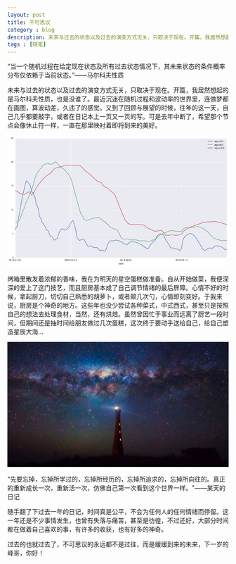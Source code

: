 ```yaml
---
layout: post
title: 不可思议 
category : blog  
description: 未来与过去的状态以及过去的演变方式无关，只取决于现在。开篇，我居然想起的是马尔科夫性质，也是没谁了。最近沉迷在随机过程和波动率的世界里，连做梦都在画图，算波动差，久违了的感觉。又到了回顾与展望的时候，往年的这一天，自己几乎都要敲字，或者在日记本上一页又一页的写。可是去年中断了，希望那个节点会像休止符一样，一直在那里映衬着即将到来的美好。
tags : [随笔]
---
```


“当一个随机过程在给定现在状态及所有过去状态情况下，其未来状态的条件概率分布仅依赖于当前状态。”——马尔科夫性质

未来与过去的状态以及过去的演变方式无关，只取决于现在。开篇，我居然想起的是马尔科夫性质，也是没谁了。最近沉迷在随机过程和波动率的世界里，连做梦都在画图，算波动差，久违了的感觉。又到了回顾与展望的时候，往年的这一天，自己几乎都要敲字，或者在日记本上一页又一页的写。可是去年中断了，希望那个节点会像休止符一样，一直在那里映衬着即将到来的美好。

![](/assets/images/post/2016/14770589105034.jpg)


烤箱里散发着浓郁的香味，我在为明天的星空蛋糕做准备。自从开始做菜，我便深深的爱上了这门技艺，而且厨房基本成了自己调节情绪的最后屏障。心情不好的时候，拿起厨刀，切切自己熟悉的胡萝卜，或者颠几次勺，心情即刻变好。于我来说，厨房是个神奇的地方。这些年也没少尝试各种菜式，中式西式，甚至只是按照自己的想法去处理食材，当然，还有烘焙。虽然曾因忙于事业而远离了厨艺一段时间，但期间还是抽时间给朋友做过几次蛋糕，这次终于要动手送给自己，给自己塑造星辰大海...

![](/assets/images/post/2016/14770588557490.jpg)


"先要忘掉，忘掉所学过的，忘掉所经历的，忘掉所追求的，忘掉所向往的。真正的重新成长一次，重新活一次，仿佛自己第一次看到这个世界一样。"——某天的日记

随手翻了下过去一年的日记，时间真是公平，不会为任何人的任何情绪而停留。这一年还是不少事情发生，也曾有失落与痛苦，甚至是彷徨，不过还好，大部分时间都在做着自己喜欢的事，有许多的收获，也有好多的神奇。

过去的也就过去了，不可思议的永远都不是过往，而是缓缓到来的未来，下一岁的峰哥，你好！


